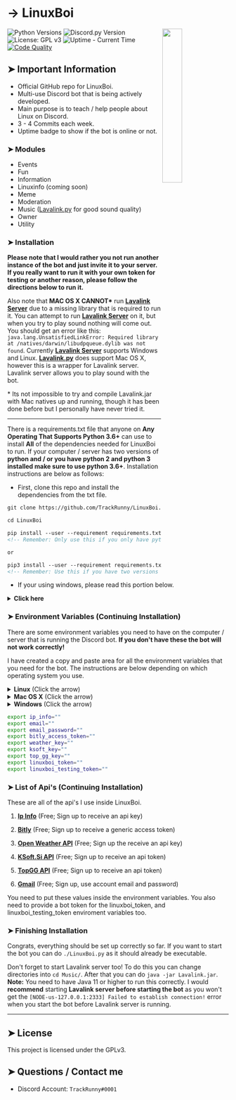 <!-- MAIN TITLE -->
# → LinuxBoi

<!-- LINUX BOI PICTURE -->
  <img align="right" src="https://i.imgur.com/aiIXeCJ.png" width=30%>

<!-- BADGES -->
  ![Python Versions](https://img.shields.io/badge/python-3.7%20%7C%203.8-blue?style=flat-square)
  ![Discord.py Version](https://img.shields.io/badge/discord.py-1.4.1-blue?style=flat-square)
  ![License: GPL v3](https://img.shields.io/badge/license-GPLv3-blue.svg?style=flat-square)
  ![Uptime - Current Time](https://img.shields.io/uptimerobot/status/m783893443-c045a2d525b791caafd2dcdb?style=flat-square)
  <a href="https://app.codacy.com/manual/TrackRunny/Discord-Selfbot/dashboard?bid=14423857&token=vnDn11JbhCP7nhu">![Code Quality](https://img.shields.io/codacy/grade/179a29ed15bb40b5b0eed2b695791f94?style=flat-square)</a>  

<!-- KEY INFORMATION HEADER -->
## ➤ Important Information

  * Official GitHub repo for LinuxBoi.
  * Multi-use Discord bot that is being actively developed.
  * Main purpose is to teach / help people about Linux on Discord.
  * 3 - 4 Commits each week.
  * Uptime badge to show if the bot is online or not.

<!-- MODULES HEADER -->
### ➤ Modules

  * Events  
  * Fun
  * Information
  * Linuxinfo (coming soon)
  * Meme
  * Moderation
  * Music ([Lavalink.py](https://github.com/Devoxin/Lavalink.py "Lavalink.py") for good sound quality)
  * Owner
  * Utility

<!-- INSTALLATION HEADER -->
### ➤ Installation

  **Please note that I would rather you not run another instance of the bot and just invite it to your server. If you really want to run it with your own token for testing or another reason, please follow the directions below to run it.**

  Also note that **MAC OS X CANNOT\*** run [**Lavalink Server**](https://github.com/Frederikam/Lavalink "Lavalink Server") due to a missing library that is required to run it. You can attempt to run [**Lavalink Server**](https://github.com/Frederikam/Lavalink "Lavalink Server")  on it, but when you try to play sound nothing will come out. You should get an error like this: `java.lang.UnsatisfiedLinkError: Required library at /natives/darwin/libudpqueue.dylib was not found`. Currently [**Lavalink Server**](https://github.com/Frederikam/Lavalink "Lavalink Server")  supports Windows and Linux.
  [**Lavalink.py**](https://github.com/Devoxin/Lavalink "Lavalink.py") does support Mac OS X, however this is a wrapper for Lavalink server. Lavalink server allows you to play sound with the bot.

  \* Its not impossible to try and compile Lavalink.jar with Mac natives up and running, though it has been done before but I personally have never tried it.

---

  <!-- Installation Instructions -->
  There is a requirements.txt file that anyone on **Any Operating That Supports Python 3.6+** can use to install **All** of the dependencies needed for LinuxBoi to run. If your computer / server has two versions of **python and / or you have python 2 and python 3 installed make sure to use python 3.6+**. Installation instructions are below as follows:

  * First, clone this repo and install the dependencies from the txt file.

  ```markdown
  git clone https://github.com/TrackRunny/LinuxBoi.git

  cd LinuxBoi

  pip install --user --requirement requirements.txt
  <!-- Remember: Only use this if you only have python 3 installed. -->

  or

  pip3 install --user --requirement requirements.txt
  <!-- Remember: Use this if you have two versions of python and / or you have python 2 and python 3. -->  
  ```

  <!-- Windows Microsoft Visual C++ 14.0 Error -->
  * If your using windows, please read this portion below.

  <details>
    <summary><b>Click here</b></summary>
    <h3>➤ Error: Microsoft Visual C++ 14.0 is required.</h3>
    <p>Note, some users may receive this error above when trying to install the dependencies from the requirements.txt file. This happens when you are trying to build and install the <b>Pycosat</b> pip module. If this happens to you, please follow the instructions below.</p>
  
  1. Download the compiled **Pycosat** file for your Python version and windows architecture.
      * [**Pycosat | Python 3.7 | Win32**](https://mega.nz/#!4BVgjYhI!1EqFNPdbPUGRImfs3GSaWQLe9u3ClVRjzm8NJEMWmMs)
      * [**Pycosat | Python 3.7 | Win64**](https://mega.nz/#!RdVkFSIT!ZHoTnlkTtIPJQYv-8W7vxCfBZKTmuyw2Rgst6ea10Lo)
      * [**Pycosat | Python 3.8 | Win32**](https://mega.nz/file/lVVjjY5a#hOJqA9eOeRBP1KRxpImHHwK4dZ-rm1oY-HJmnm7WrzU)
      * [**Pycosat | Python 3.8 | Win64**](https://mega.nz/file/oJMT3IQK#bYJzvYyKN0B0zhuOpMINu9THMRu7e9H-447b6edX-2w)
  2. Change directories into the downloaded file.
  3. Install the compiled pip module.

  ```markdown
    pip install pycosat-0.6.3-cp37-cp37m-win32.whl
    <!-- Win32 | Python 3.7 -->

    pip install pycosat-0.6.3-cp37-cp37m-win_amd64.whl
    <!-- Win64 | Python 3.7 -->
    
    ---
    
    pip install pycosat-0.6.3-cp38-cp38-win32.whl
    <!-- Win32 | Python 3.8 -->

    pip install pycosat-0.6.3-cp38-cp38-win_amd64.whl
    <!-- Win64 | Python 3.8 -->

    or

    pip3 install pycosat-0.6.3-cp37-cp37m-win32.whl
    <!-- Win32 | Python 3.7 | pip3 -->

    pip3 install pycosat-0.6.3-cp37-cp37m-win_amd64.whl
    <!-- Win64 | Python 3.7 | pip3 -->

    ---

    pip3 install pycosat-0.6.3-cp38-cp38-win32.whl
    <!-- Win32 | Python 3.8 | pip3 -->

    pip3 install pycosat-0.6.3-cp38-cp38-win_amd64.whl
    <!-- Win64 | Python 3.8 | pip3-->
  ```

  </details>

<!-- Installation with Environment Variables-->
### ➤ Environment Variables (Continuing Installation)

  There are some environment variables you need to have on the computer / server that is running the Discord bot. **If you don't have these the bot will not work correctly!**

  I have created a copy and paste area for all the environment variables that you need for the bot. The instructions are below depending on which operating system you use.

  <details>
    <summary><b>Linux</b> (Click the arrow)</summary>
    <h3>➤ Environment Variables On Linux</h3>
    <p>Linux: Put the variables at the end of your <b>.bashrc</b> file. The <b>.bashrc</b> file is located in your home directory. You can copy and paste these and put in the values. These are located under the Windows instructions inside the code block.</p>
    <p>Here is an example of what it should look like.</p>
    <img src="https://i.imgur.com/KEzwZdW.png">
  </details>

  <details>
    <summary><b>Mac OS X</b> (Click the arrow)</summary>
    <h3>➤ Environment Variables On Mac</h3>
    <p>Mac OS X: Put the variables at the end of your <b>.bash_profile</b> file. The <b>.bash_profile</b> is located in your home directory. You can copy and paste these and put in the values. These are located under the Windows instructions inside the code block.</p>
    <p>Here is an example of what it should look like.</p>
    <img src="https://i.imgur.com/KEzwZdW.png">
  </details>

  <details>
    <summary><b>Windows</b> (Click the arrow)</summary>
    <h3>➤ Environment Variables On Windows</h3>
    <p>Windows: The process is a little more difficult on Windows. Please watch <a href="https://www.youtube.com/watch?v=IolxqkL7cD8">this</a> video so you can export these values on your Windows Operating System. Skip to <b>1:19</b> if you want to see how he does it. Make sure to keep the enviroment variables with the same name or they won't work. The variable names are inside the code block just under this piece of text.</p>
  </details>
  
  ```bash
  export ip_info=""
  export email=""
  export email_password=""
  export bitly_access_token=""
  export weather_key=""
  export ksoft_key=""
  export top_gg_key=""
  export linuxboi_token=""
  export linuxboi_testing_token=""
  ```

### ➤ List of Api's (Continuing Installation)

  These are all of the api's I use inside LinuxBoi.

  1. [**Ip Info**](https://ipinfo.io/) (Free; Sign up to receive an api key)

  2. [**Bitly**](https://dev.bitly.com/) (Free; Sign up to receive a generic access token)

  3. [**Open Weather API**](https://openweathermap.org/api) (Free; Sign up the receive an api key)
  
  4. [**KSoft.Si API**](https://api.ksoft.si/) (Free; Sign up to receive an api token)
  
  5. [**TopGG API**](https://top.gg) (Free; Sign up to receive an api token)

  6. [**Gmail**](https://gmail.com/) (Free; Sign up, use account email and password)

  You need to put these values inside the environment variables. You also need to provide a bot token for the linuxboi_token, and linuxboi_testing_token enviroment variables too.

### ➤ Finishing Installation

  Congrats, everything should be set up correctly so far. If you want to start the bot you can do `./LinuxBoi.py` as it should already be executable.

  Don't forget to start Lavalink server too! To do this you can change directories into `cd Music/`. After that you can do `java -jar Lavalink.jar`. **Note:** You need to have Java 11 or higher to run this correctly. I would **recommend** starting **Lavalink server before starting the bot** as you won't get the `[NODE-us-127.0.0.1:2333] Failed to establish connection!` error when you start the bot before Lavalink server is running.

---

<!-- LICENSE INFO -->
## ➤ License

  This project is licensed under the GPLv3.

<!-- END OF README -->
## ➤ Questions / Contact me

  * Discord Account: `TrackRunny#0001`
